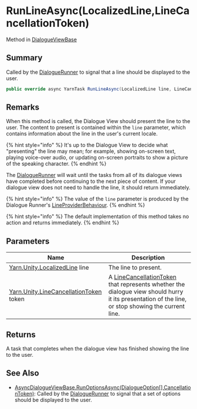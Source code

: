 # RunLineAsync(LocalizedLine,LineCancellationToken)

Method in [DialogueViewBase](yarn.unity.dialogueviewbase.md)

## Summary

Called by the [DialogueRunner](yarn.unity.dialoguerunner.md) to signal that a line should be displayed to the user.

```csharp
public override async YarnTask RunLineAsync(LocalizedLine line, LineCancellationToken token)
```

## Remarks

When this method is called, the Dialogue View should present the line to the user. The content to present is contained within the `line` parameter, which contains information about the line in the user's current locale.

{% hint style="info" %}
It's up to the Dialogue View to decide what "presenting" the line may mean; for example, showing on-screen text, playing voice-over audio, or updating on-screen portraits to show a picture of the speaking character.
{% endhint %}

The [DialogueRunner](yarn.unity.dialoguerunner.md) will wait until the tasks from all of its dialogue views have completed before continuing to the next piece of content. If your dialogue view does not need to handle the line, it should return immediately.

{% hint style="info" %}
The value of the `line` parameter is produced by the Dialogue Runner's [LineProviderBehaviour](yarn.unity.lineproviderbehaviour.md).
{% endhint %}

{% hint style="info" %}
The default implementation of this method takes no action and returns immediately.
{% endhint %}

## Parameters

| Name                                                                          | Description                                                                                                                                                                              |
| ----------------------------------------------------------------------------- | ---------------------------------------------------------------------------------------------------------------------------------------------------------------------------------------- |
| [Yarn.Unity.LocalizedLine](yarn.unity.localizedline.md) line                  | The line to present.                                                                                                                                                                     |
| [Yarn.Unity.LineCancellationToken](yarn.unity.linecancellationtoken.md) token | A [LineCancellationToken](yarn.unity.linecancellationtoken.md) that represents whether the dialogue view should hurry it its presentation of the line, or stop showing the current line. |

## Returns

A task that completes when the dialogue view has finished showing the line to the user.

## See Also

* [AsyncDialogueViewBase.RunOptionsAsync(DialogueOption\[\],CancellationToken)](yarn.unity.asyncdialogueviewbase.runoptionsasync.md): Called by the [DialogueRunner](yarn.unity.dialoguerunner.md) to signal that a set of options should be displayed to the user.
